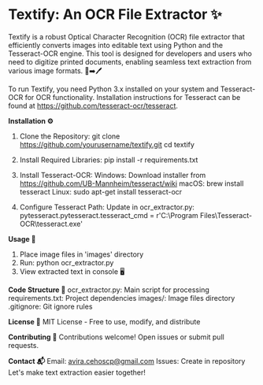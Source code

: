 # Textify: An OCR File Extractor ✨

Textify is a robust Optical Character Recognition (OCR) file extractor that efficiently converts images into editable text using Python and the Tesseract-OCR engine. This tool is designed for developers and users who need to digitize printed documents, enabling seamless text extraction from various image formats. 📄➡️🖊️

To run Textify, you need Python 3.x installed on your system and Tesseract-OCR for OCR functionality. Installation instructions for Tesseract can be found at https://github.com/tesseract-ocr/tesseract.

**Installation ⚙️**
1. Clone the Repository:
git clone https://github.com/yourusername/textify.git
cd textify

2. Install Required Libraries:
pip install -r requirements.txt

3. Install Tesseract-OCR:
Windows: Download installer from https://github.com/UB-Mannheim/tesseract/wiki
macOS: brew install tesseract
Linux: sudo apt-get install tesseract-ocr

4. Configure Tesseract Path:
Update in ocr_extractor.py:
pytesseract.pytesseract.tesseract_cmd = r'C:\Program Files\Tesseract-OCR\tesseract.exe'

**Usage 🚀**
1. Place image files in 'images' directory
2. Run: python ocr_extractor.py
3. View extracted text in console 🖥️

**Code Structure 📂**
ocr_extractor.py: Main script for processing
requirements.txt: Project dependencies
images/: Image files directory
.gitignore: Git ignore rules

**License 📜**
MIT License - Free to use, modify, and distribute

**Contributing 🤝**
Contributions welcome! Open issues or submit pull requests.

**Contact 📬**
Email: avira.cehoscp@gmail.com
Issues: Create in repository
Let's make text extraction easier together!
